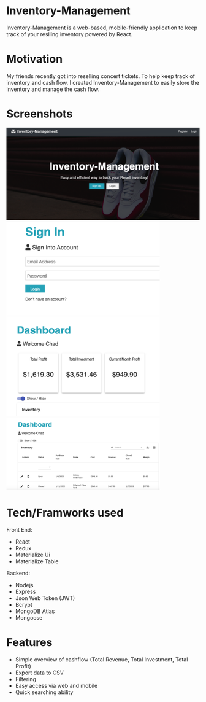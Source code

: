 # Inventory-Management

Inventory-Management is a web-based, mobile-friendly application to keep track of your reslling inventory powered by React.

# Motivation

My friends recently got into reselling concert tickets. To help keep track of inventory and cash flow, I created Inventory-Management to easily store the inventory and manage the cash flow.

# Screenshots

<img src="images/home.png">
<img src="images/signin.png" width="400">
<img src="images/dashboard1.png" width="400">
<img src="images/dashboard2.png" width="400">

# Tech/Framworks used

Front End:
- React
- Redux 
- Materialize Ui
- Materialize Table

Backend: 
- Nodejs
- Express
- Json Web Token (JWT)
- Bcrypt
- MongoDB Atlas
- Mongoose

# Features

- Simple overview of cashflow (Total Revenue, Total Investment, Total Profit)
- Export data to CSV
- Filtering 
- Easy access via web and mobile
- Quick searching ability
